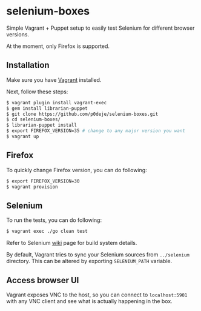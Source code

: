 # selenium-boxes

Simple Vagrant + Puppet setup to easily test Selenium for different browser versions.

At the moment, only Firefox is supported.

## Installation

Make sure you have [Vagrant](https://www.vagrantup.com/downloads.html) installed.

Next, follow these steps:

```bash
$ vagrant plugin install vagrant-exec
$ gem install librarian-puppet
$ git clone https://github.com/p0deje/selenium-boxes.git
$ cd selenium-boxes/
$ librarian-puppet install
$ export FIREFOX_VERSION=35 # change to any major version you want
$ vagrant up
```

## Firefox

To quickly change Firefox version, you can do following:

```bash
$ export FIREFOX_VERSION=30
$ vagrant provision
```

## Selenium

To run the tests, you can do following:

```bash
$ vagrant exec ./go clean test
```

Refer to Selenium [wiki](https://github.com/SeleniumHQ/selenium/wiki/Crazy-Fun-Build) page for build system details.

By default, Vagrant tries to sync your Selenium sources from `../selenium` directory.
This can be altered by exporting `SELENIUM_PATH` variable.

## Access browser UI

Vagrant exposes VNC to the host, so you can connect to `localhost:5901` with any VNC client and see what is actually happening in the box.
